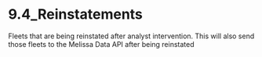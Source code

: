 # 9.4_Reinstatements
Fleets that are being reinstated after analyst intervention. This will also send those fleets to the Melissa Data API after being reinstated
